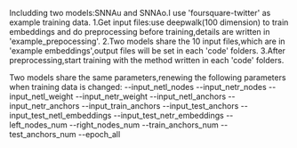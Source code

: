 Includding two models:SNNAu and SNNAo.I use 'foursquare-twitter' as example training data.
1.Get input files:use deepwalk(100 dimension) to train embeddings and do preprocessing before training,details are written in 'example_prepocessing'.
2.Two models share the 10 input files,which are in 'example embeddings',output files will be set in each 'code' folders.
3.After preprocessing,start training with the method written in each 'code' folders.

Two models share the same parameters,renewing the following parameters when training data is changed:
--input_netl_nodes --input_netr_nodes --input_netl_weight --input_netr_weight --input_netl_anchors --input_netr_anchors --input_train_anchors --input_test_anchors --input_test_netl_embeddings --input_test_netr_embeddings --left_nodes_num --right_nodes_num --train_anchors_num --test_anchors_num --epoch_all
